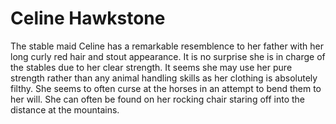 # Celine Hawkstone

The stable maid Celine has a remarkable resemblence to her father with her long
curly red hair and stout appearance. 
It is no surprise she is in charge of the stables due to her clear strength. 
It seems she may use her pure strength rather than any animal handling skills
as her clothing is absolutely filthy. 
She seems to often curse at the horses in an attempt to bend them to her will.
She can often be found on her rocking chair staring off into the distance at the
mountains. 
